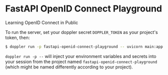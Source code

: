 # FastAPI OpenID Connect Playground

Learning OpenID Connect in Public

To run the server, set your doppler secret `DOPPLER_TOKEN` as your project's token, then:

```bash
$ doppler run -p fastapi-openid-connect-playground -- uvicorn main:app --reload
```

`doppler run -p --` will inject your environment variables and secrets into your session from the project named `fastapi-openid-connect-playground` (which might be named differently according to your project). 